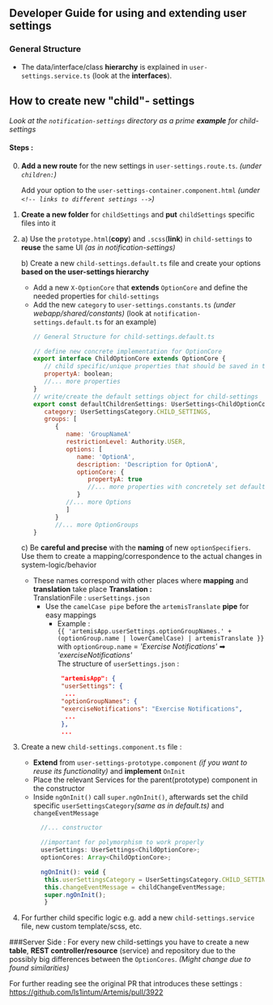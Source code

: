 ## Developer Guide for using and extending user settings

### General Structure
* The data/interface/class **hierarchy** is explained in `user-settings.service.ts` (look at the **interfaces**).

## How to create new "child"- settings
*Look at the `notification-settings` directory as a prime **example** for child-settings*

#### Steps :
0)  **Add a new route** for the new settings in `user-settings.route.ts`. *(under `children:`)*
    
    Add your option to the `user-settings-container.component.html` *(under `<!-- links to different settings -->`)*
    

1) **Create a new folder** for `childSettings` and **put** `childSettings` specific files into it
   

2) a) Use the `prototype.html`(**copy**) and `.scss`(**link**) in `child-settings` to **reuse** the same UI *(as in notification-settings)* <br>

   b) Create a new `child-settings.default.ts` file and create your options **based on the user-settings hierarchy**<br>
   * Add a new `X-OptionCore` that **extends** `OptionCore` and define the needed properties for `child-settings`
   * Add the new `category` to `user-settings.constants.ts` *(under webapp/shared/constants)*
               (look at `notification-settings.default.ts` for an example)<br>
     ```js
     // General Structure for child-settings.default.ts
     
     // define new concrete implementation for OptionCore
     export interface ChildOptionCore extends OptionCore {
        // child specific/unique properties that should be saved in the DB
        propertyA: boolean;
        //... more properties
     }
     // write/create the default settings object for child-settings
     export const defaultChildrenSettings: UserSettings<ChildOptionCore> = {
        category: UserSettingsCategory.CHILD_SETTINGS,
        groups: [
           {
              name: 'GroupNameA'
              restrictionLevel: Authority.USER,
              options: [
                 name: 'OptionA',
                 description: 'Description for OptionA',
                 optionCore: {
                    propertyA: true
                    //... more properties with concretely set default values
                 }
              //... more Options
              ]
           }
           //... more OptionGroups
     }
     ```
   c) Be **careful and precise** with the **naming** of new `optionSpecifiers`. Use them to create a mapping/correspondence to the actual changes in system-logic/behavior
   * These names correspond with other places where **mapping** and **translation** take place
        **Translation :**<br>
     TranslationFile : `userSettings.json`
     * Use the `camelCase pipe` before the `artemisTranslate` **pipe** for easy mappings
        * Example : <br> `{{ 'artemisApp.userSettings.optionGroupNames.' + (optionGroup.name | lowerCamelCase) | artemisTranslate }}`<br>
        with `optionGroup.name` = *'Exercise Notifications'* ➡ *'exerciseNotifications'* <br>
          The structure of `userSettings.json` :
          ```json
           "artemisApp": {
           "userSettings": {
            ...
           "optionGroupNames": {
           "exerciseNotifications": "Exercise Notifications",
            ...
           },
           ...
          ```
    

3) Create a new `child-settings.component.ts` file :
   * **Extend** from `user-settings-prototype.component` *(if you want to reuse its functionality)* and **implement** `OnInit`
   * Place the relevant Services for the parent(prototype) component in the constructor
   * Inside `ngOnInit()` call `super.ngOnInit()`, afterwards set the child specific `userSettingsCategory`*(same as in default.ts)* and `changeEventMessage`
     ```js
       //... constructor
     
       //important for polymorphism to work properly
       userSettings: UserSettings<ChildOptionCore>;
       optionCores: Array<ChildOptionCore>;

       ngOnInit(): void {
        this.userSettingsCategory = UserSettingsCategory.CHILD_SETTINGS;
        this.changeEventMessage = childChangeEventMessage;
        super.ngOnInit();
        }
     ```
4) For further child specific logic e.g. add a new `child-settings.service` file, new custom template/scss, etc.

###Server Side :
For every new child-settings you have to create a new **table**, **REST controller/resource** (service) and repository due to the possibly big differences between the `OptionCores`.
            *(Might change due to found similarities)*

For further reading see the original PR that introduces these settings : https://github.com/ls1intum/Artemis/pull/3922

